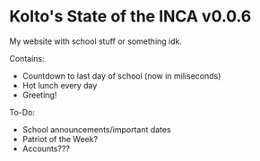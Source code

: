 # Kolto's State of the INCA v0.0.6

My website with school stuff or something idk.

Contains:
 - Countdown to last day of school (now in miliseconds)
 - Hot lunch every day
 - Greeting!

To-Do:
 - School announcements/important dates
 - Patriot of the Week?
 - Accounts???
 

